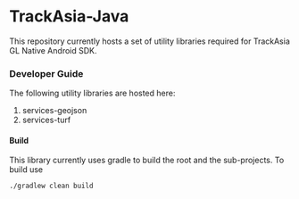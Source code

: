 # TrackAsia-Java 
This repository currently hosts a set of utility libraries required for TrackAsia GL Native Android SDK.

### Developer Guide
The following utility libraries are hosted here:
1. services-geojson
2. services-turf

#### Build
This library currently uses gradle to build the root and the sub-projects. To build use
```bash
./gradlew clean build
```
